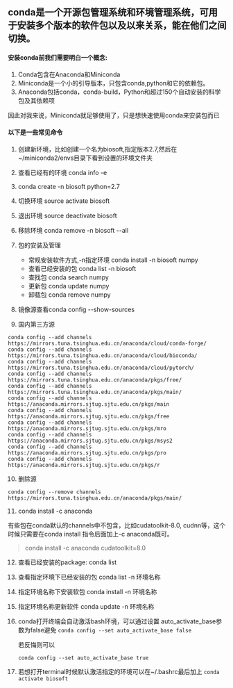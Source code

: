 ## conda是一个开源包管理系统和环境管理系统，可用于安装多个版本的软件包以及以来关系，能在他们之间切换。

#### 安装conda前我们需要明白一个概念:

1. Conda包含在Anaconda和Miniconda
2. Miniconda是一个小的引导版本，只包含conda,python和它的依赖包。
3. Anaconda包括conda，conda-build，Python和超过150个自动安装的科学包及其依赖项

因此对我来说，Miniconda就足够使用了，只是想快速使用conda来安装包而已


#### 以下是一些常见命令

1. 创建新环境，比如创建一个名为biosoft,指定版本2.7,然后在~/miniconda2/envs目录下看到设置的环境文件夹

2. 查看已经有的环境 conda info -e

3. conda create -n biosoft python=2.7

4. 切换环境 source activate biosoft

5. 退出环境 source deactivate biosoft

6. 移除环境 conda remove -n biosoft --all

7. 包的安装及管理
	* 常规安装软件方式,-n指定环境 conda install -n biosoft numpy
	* 查看已经安装的包 conda list -n biosoft
	* 查找包 conda search numpy
	* 更新包 conda update numpy
	* 卸载包 conda remove numpy


8. 镜像源查看conda config --show-sources 

9. 国内第三方源

```
conda config --add channels https://mirrors.tuna.tsinghua.edu.cn/anaconda/cloud/conda-forge/
conda config --add channels https://mirrors.tuna.tsinghua.edu.cn/anaconda/cloud/bioconda/
conda config --add channels https://mirrors.tuna.tsinghua.edu.cn/anaconda/cloud/pytorch/
conda config --add channels https://mirrors.tuna.tsinghua.edu.cn/anaconda/pkgs/free/
conda config --add channels https://mirrors.tuna.tsinghua.edu.cn/anaconda/pkgs/main/
conda config --add channels https://anaconda.mirrors.sjtug.sjtu.edu.cn/pkgs/main
conda config --add channels https://anaconda.mirrors.sjtug.sjtu.edu.cn/pkgs/free
conda config --add channels https://anaconda.mirrors.sjtug.sjtu.edu.cn/pkgs/mro
conda config --add channels https://anaconda.mirrors.sjtug.sjtu.edu.cn/pkgs/msys2
conda config --add channels https://anaconda.mirrors.sjtug.sjtu.edu.cn/pkgs/pro
conda config --add channels https://anaconda.mirrors.sjtug.sjtu.edu.cn/pkgs/r
```
10. 删除源

`conda config --remove channels https://mirrors.tuna.tsinghua.edu.cn/anaconda/pkgs/main/`

11. conda install -c anaconda

有些包在conda默认的channels中不包含，比如cudatoolkit-8.0, cudnn等，这个时候只需要在conda install 指令后面加上-c anaconda既可。
> conda install -c anaconda cudatoolkit=8.0

12. 查看已经安装的package: conda list 
13. 查看指定环境下已经安装的包 conda list -n 环境名称

14. 指定环境名称下安装软包 conda install -n 环境名称
15. 指定环境名称更新软件 conda update -n 环境名称

16. conda打开终端会自动激活bash环境，可以通过设置 auto_activate_base参数为false避免 
	`conda config --set auto_activate_base false`
	
	若反悔则可以

	`conda config --set auto_activate_base true`


17. 若想打开terminal时候默认激活指定的环境可以在~/.bashrc最后加上 `conda activate biosoft`

